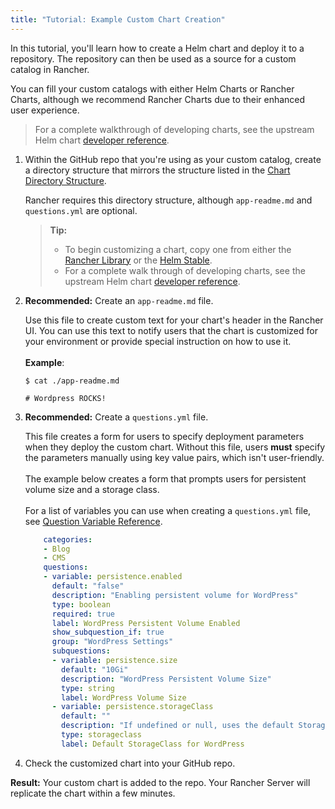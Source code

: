 ```yaml
---
title: "Tutorial: Example Custom Chart Creation"
---
```


In this tutorial, you'll learn how to create a Helm chart and deploy it to a  repository. The repository can then be used as a source for a custom catalog in Rancher.

You can fill your custom catalogs with either Helm Charts or Rancher Charts, although we recommend Rancher Charts due to their enhanced user experience.

> For a complete walkthrough of developing charts, see the upstream Helm chart [developer reference](https://helm.sh/docs/chart_template_guide/).

1. Within the GitHub repo that you're using as your custom catalog, create a directory structure that mirrors the structure listed in the [Chart Directory Structure](./creating-apps.md#chart-directory-structure).

    Rancher requires this directory structure, although `app-readme.md` and `questions.yml` are optional.

    >**Tip:**
    >
    >- To begin customizing a chart, copy one from either the [Rancher Library](https://github.com/rancher/charts) or the [Helm Stable](https://github.com/kubernetes/charts/tree/master/stable).
    >- For a complete walk through of developing charts, see the upstream Helm chart [developer reference](https://docs.helm.sh/developing_charts/).

2. **Recommended:** Create an `app-readme.md` file.

    Use this file to create custom text for your chart's header in the Rancher UI. You can use this text to notify users that the chart is customized for your environment or provide special instruction on how to use it.
    <br/>
    <br/>
    **Example**:

    ```
    $ cat ./app-readme.md

    # Wordpress ROCKS!
    ```

3. **Recommended:** Create a `questions.yml` file.

    This file creates a form for users to specify deployment parameters when they deploy the custom chart. Without this file, users **must** specify the parameters manually using key value pairs, which isn't user-friendly.
    <br/>
    <br/>
    The example below creates a form that prompts users for persistent volume size and a storage class.
    <br/>
    <br/>
    For a list of variables you can use when creating a `questions.yml` file, see [Question Variable Reference](./creating-apps.md#question-variable-reference).

    ```yaml
        categories:
        - Blog
        - CMS
        questions:
        - variable: persistence.enabled
          default: "false"
          description: "Enabling persistent volume for WordPress"
          type: boolean
          required: true
          label: WordPress Persistent Volume Enabled
          show_subquestion_if: true
          group: "WordPress Settings"
          subquestions:
          - variable: persistence.size
            default: "10Gi"
            description: "WordPress Persistent Volume Size"
            type: string
            label: WordPress Volume Size
          - variable: persistence.storageClass
            default: ""
            description: "If undefined or null, uses the default StorageClass. Default to null"
            type: storageclass
            label: Default StorageClass for WordPress
    ```

4. Check the customized chart into your GitHub repo.

**Result:** Your custom chart is added to the repo. Your Rancher Server will replicate the chart within a few minutes.
